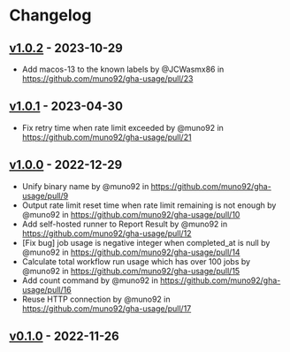 # Changelog

## [v1.0.2](https://github.com/muno92/gha-usage/compare/v1.0.1...v1.0.2) - 2023-10-29
- Add macos-13 to the known labels by @JCWasmx86 in https://github.com/muno92/gha-usage/pull/23

## [v1.0.1](https://github.com/muno92/gha-usage/compare/v1...v1.0.1) - 2023-04-30
- Fix retry time when rate limit exceeded by @muno92 in https://github.com/muno92/gha-usage/pull/21

## [v1.0.0](https://github.com/muno92/gha-usage/compare/v0.1.0...v1.0.0) - 2022-12-29
- Unify binary name by @muno92 in https://github.com/muno92/gha-usage/pull/9
- Output rate limit reset time when rate limit remaining is not enough by @muno92 in https://github.com/muno92/gha-usage/pull/10
- Add self-hosted runner to Report Result by @muno92 in https://github.com/muno92/gha-usage/pull/12
- [Fix bug] job usage is negative integer when completed_at is null by @muno92 in https://github.com/muno92/gha-usage/pull/14
- Calculate total workflow run usage which has over 100 jobs by @muno92 in https://github.com/muno92/gha-usage/pull/15
- Add count command by @muno92 in https://github.com/muno92/gha-usage/pull/16
- Reuse HTTP connection by @muno92 in https://github.com/muno92/gha-usage/pull/17

## [v0.1.0](https://github.com/muno92/gha-usage/commits/v0.1.0) - 2022-11-26
